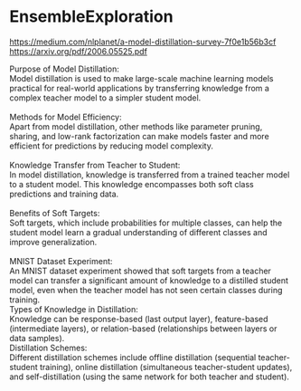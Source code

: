 # EnsembleExploration

https://medium.com/nlplanet/a-model-distillation-survey-7f0e1b56b3cf <br>
https://arxiv.org/pdf/2006.05525.pdf

Purpose of Model Distillation:<br>
Model distillation is used to make large-scale machine learning models practical for real-world applications by transferring knowledge from a complex teacher model to a simpler student model.<br>
<br>
Methods for Model Efficiency:<br>
Apart from model distillation, other methods like parameter pruning, sharing, and low-rank factorization can make models faster and more efficient for predictions by reducing model complexity.<br>
<br>
Knowledge Transfer from Teacher to Student:<br>
In model distillation, knowledge is transferred from a trained teacher model to a student model. This knowledge encompasses both soft class predictions and training data.<br>
<br>
Benefits of Soft Targets:<br>
Soft targets, which include probabilities for multiple classes, can help the student model learn a gradual understanding of different classes and improve generalization.<br>
<br>
MNIST Dataset Experiment:<br>
An MNIST dataset experiment showed that soft targets from a teacher model can transfer a significant amount of knowledge to a distilled student model, even when the teacher model has not seen certain classes during training.<br>
Types of Knowledge in Distillation:<br>
Knowledge can be response-based (last output layer), feature-based (intermediate layers), or relation-based (relationships between layers or data samples).<br>
Distillation Schemes:<br>
Different distillation schemes include offline distillation (sequential teacher-student training), online distillation (simultaneous teacher-student updates), and self-distillation (using the same network for both teacher and student).<br>

